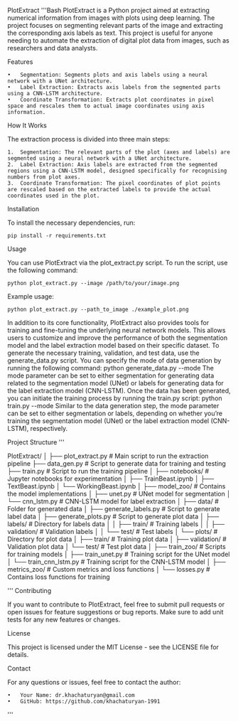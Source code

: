 PlotExtract
'''Bash
PlotExtract is a Python project aimed at extracting numerical information from images with plots using deep learning. The project focuses on segmenting relevant parts of the image and extracting the corresponding axis labels as text. This project is useful for anyone needing to automate the extraction of digital plot data from images, such as researchers and data analysts.

Features

	•	Segmentation: Segments plots and axis labels using a neural network with a UNet architecture.
	•	Label Extraction: Extracts axis labels from the segmented parts using a CNN-LSTM architecture.
	•	Coordinate Transformation: Extracts plot coordinates in pixel space and rescales them to actual image coordinates using axis information.

How It Works

The extraction process is divided into three main steps:

	1.	Segmentation: The relevant parts of the plot (axes and labels) are segmented using a neural network with a UNet architecture.
	2.	Label Extraction: Axis labels are extracted from the segmented regions using a CNN-LSTM model, designed specifically for recognising numbers from plot axes.
	3.	Coordinate Transformation: The pixel coordinates of plot points are rescaled based on the extracted labels to provide the actual coordinates used in the plot.


Installation

To install the necessary dependencies, run:

	pip install -r requirements.txt

Usage

You can use PlotExtract via the plot_extract.py script. To run the script, use the following command:

	python plot_extract.py --image /path/to/your/image.png

Example usage:
	
	python plot_extract.py --path_to_image ./example_plot.png

In addition to its core functionality, PlotExtract also provides tools for training and fine-tuning the underlying neural network models. This allows users to customize and improve the performance of both the segmentation model and the label extraction model based on their specific dataset.
To generate the necessary training, validation, and test data, use the generate_data.py script. You can specify the mode of data generation by running the following command:
	python generate_data.py --mode <mode>
The mode parameter can be set to either segmentation for generating data related to the segmentation model (UNet) or labels for generating data for the label extraction model (CNN-LSTM).
Once the data has been generated, you can initiate the training process by running the train.py script:
	python train.py --mode <mode>
Similar to the data generation step, the mode parameter can be set to either segmentation or labels, depending on whether you’re training the segmentation model (UNet) or the label extraction model (CNN-LSTM), respectively.


Project Structure
'''

PlotExtract/
│
├── plot_extract.py                # Main script to run the extraction pipeline
├── data_gen.py                    # Script to generate data for training and testing
├── train.py                       # Script to run the training pipeline
│
├── notebooks/                     # Jupyter notebooks for experimentation
│   ├── TrainBeast.ipynb
│   ├── TextBeast.ipynb
│   └── WorkingBeast.ipynb
│
├── model_zoo/                     # Contains the model implementations
│   ├── unet.py                    # UNet model for segmentation
│   └── cnn_lstm.py                # CNN-LSTM model for label extraction
│
├── data/                          # Folder for generated data
│   ├── generate_labels.py         # Script to generate label data
│   ├── generate_plots.py          # Script to generate plot data
│   ├── labels/                    # Directory for labels data
│   │   ├── train/                 # Training labels
│   │   ├── validation/            # Validation labels
│   │   └── test/                  # Test labels
│   └── plots/                     # Directory for plot data
│       ├── train/                 # Training plot data
│       ├── validation/            # Validation plot data
│       └── test/                  # Test plot data
│
├── train_zoo/                     # Scripts for training models
│   ├── train_unet.py              # Training script for the UNet model
│   └── train_cnn_lstm.py          # Training script for the CNN-LSTM model
│
├── metrics_zoo/                   # Custom metrics and loss functions
│   └── losses.py                  # Contains loss functions for training

'''
Contributing

If you want to contribute to PlotExtract, feel free to submit pull requests or open issues for feature suggestions or bug reports. Make sure to add unit tests for any new features or changes.

License

This project is licensed under the MIT License - see the LICENSE file for details.

Contact

For any questions or issues, feel free to contact the author:

	•	Your Name: dr.khachaturyan@gmail.com
	•	GitHub: https://github.com/khachaturyan-1991
'''